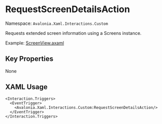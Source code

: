 # RequestScreenDetailsAction

Namespace: `Avalonia.Xaml.Interactions.Custom`

Requests extended screen information using a Screens instance.

Example: [ScreenView.axaml](samples/BehaviorsTestApplication/Views/Pages/ScreenView.axaml)

## Key Properties
None

## XAML Usage
```xaml
<Interaction.Triggers>
  <EventTrigger>
    <Avalonia.Xaml.Interactions.Custom:RequestScreenDetailsAction/>
  </EventTrigger>
</Interaction.Triggers>
```

